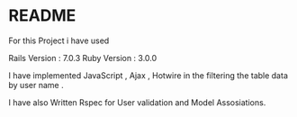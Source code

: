 # README

For this Project i have used

Rails Version : 7.0.3
Ruby Version : 3.0.0

I have implemented JavaScript , Ajax , Hotwire in the filtering the table data by user name .

I have also Written Rspec for User validation and Model Assosiations.
